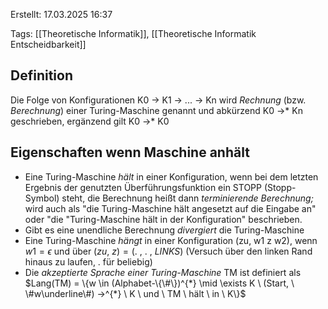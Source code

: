 
Erstellt: 17.03.2025 16:37

Tags: [[Theoretische Informatik]], [[Theoretische Informatik Entscheidbarkeit]]
## Definition

Die Folge von Konfigurationen K0 -> K1 -> ... -> Kn wird *Rechnung* (bzw. *Berechnung*) einer Turing-Maschine genannt und abkürzend K0 ->* Kn geschrieben, ergänzend gilt K0 ->* K0

## Eigenschaften wenn Maschine anhält

+ Eine Turing-Maschine *hält* in einer Konfiguration, wenn bei dem letzten Ergebnis der genutzten Überführungsfunktion ein STOPP (Stopp-Symbol) steht, die Berechnung heißt dann *terminierende Berechnung;* wird auch als "die Turing-Maschine hält angesetzt auf die Eingabe an" oder "die "Turing-Maschine hält in der Konfiguration" beschrieben.
+ Gibt es eine unendliche Berechnung *divergiert* die Turing-Maschine
+ Eine Turing-Maschine *hängt* in einer Konfiguration (zu, w1 z w2), wenn $w1 = \epsilon$ und über $(zu, \ z) = (. \ , \ . \ , \ LINKS)$ (Versuch über den linken Rand hinaus zu laufen, . für beliebig)
+ Die *akzeptierte Sprache einer Turing-Maschine* TM ist definiert als $Lang(TM) = \{w \in (Alphabet-\{\#\})^{*} \mid \exists K \ (Start, \ \#w\underline\#) ->^{*} \ K \ und \ TM \ hält \ in \ K\}$ 
